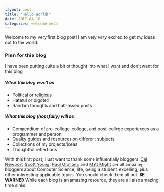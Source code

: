 ```yaml
---
layout: post
title: "Hello World!"
date: 2017-04-18
categories: welcome meta
---
```

Welcome to my very first blog post! I am very _very_ excited to get my ideas out to the world.

### Plan for this blog

I have been putting quite a bit of thought into what I want and don't want for this blog.

##### What this blog __won't__ be
* Political or religious
* Hateful or bigoted
* Random thoughts and half-assed posts

##### What this blog (hopefully) __will__ be
* Compendium of pre-college, college, and post-college experiences as a programmer and person
* Quality guides and resources on different subjects
* Collections of my projects/ideas
* Thoughtful reflections

With this first post, I just want to thank some influentially bloggers. [Cal Newport](calnewport.com/blog/), [Scott Young](https://www.scotthyoung.com/blog/), [Paul Graham](http://www.paulgraham.com/articles.html), and [Matt Might](http://matt.might.net/articles/) are all amazing bloggers about Computer Science, life, being a student, excelling, plus other interesting applicable topics. You should check them all out. __BE WARNED__ While each blog is an amazing resource, they are all also amazing time sinks.
